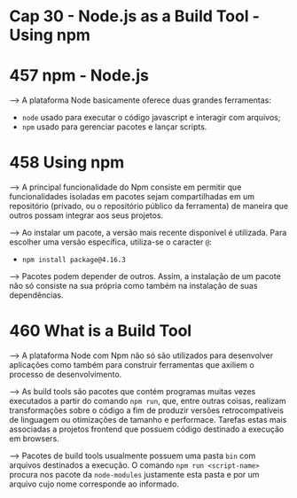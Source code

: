# Cap 30 - Node.js as a Build Tool - Using npm

# 457 npm - Node.js
--> A plataforma Node basicamente oferece duas grandes ferramentas:
* `node` usado para executar o código javascript e interagir com arquivos;
* `npm` usado para gerenciar pacotes e lançar scripts.

# 458 Using npm
--> A principal funcionalidade do Npm consiste em permitir que funcionalidades isoladas em pacotes sejam 
compartilhadas em um repositório (privado, ou o repositório público da ferramenta) de maneira que outros 
possam integrar aos seus projetos.

--> Ao instalar um pacote, a versão mais recente disponível é utilizada. Para escolher uma versão específica, 
utiliza-se o caracter `@`:
* `npm install package@4.16.3`

--> Pacotes podem depender de outros. Assim, a instalação de um pacote não só consiste na sua própria como 
também na instalação de suas dependências.

# 460 What is a Build Tool
--> A plataforma Node com Npm não só são utilizados para desenvolver aplicações como também para construir 
ferramentas que axiliem o processo de desenvolvimento.

--> As build tools são pacotes que contém programas muitas vezes executados a partir do comando `npm run`, 
que, entre outras coisas, realizam transformações sobre o código a fim de produzir versões retrocompatíveis 
de linguagem ou otimizações de tamanho e performace. Tarefas estas mais associadas a projetos frontend que 
possuem código destinado a execução em browsers.

--> Pacotes de build tools usualmente possuem uma pasta `bin` com arquivos destinados a execução. O comando 
`npm run <script-name>` procura nos pacote da `node-modules` justamente esta pasta e por um arquivo cujo nome 
corresponde ao informado.